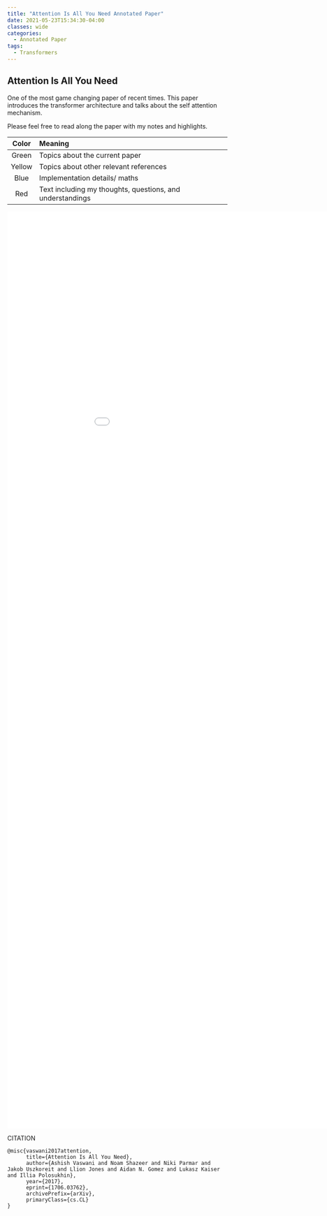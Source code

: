 ```yaml
---
title: "Attention Is All You Need Annotated Paper"
date: 2021-05-23T15:34:30-04:00
classes: wide
categories:
  - Annotated Paper
tags:
  - Transformers
---
```


## Attention Is All You Need ##

One of the most game changing paper of recent times. This paper introduces the transformer architecture and talks about the self attention mechanism.


Please feel free to read along the paper with my notes and highlights.

| Color | Meaning |
| :---: | :--- | 
| Green | Topics about the current paper |
| Yellow | Topics about other relevant references |
| Blue | Implementation details/ maths |
| Red | Text including my thoughts, questions, and understandings | 

<embed src="/assets/pdfs/attention_is_all_you_need.pdf" width="1000px" height="2100px" />

<br>

CITATION
```
@misc{vaswani2017attention,
      title={Attention Is All You Need}, 
      author={Ashish Vaswani and Noam Shazeer and Niki Parmar and Jakob Uszkoreit and Llion Jones and Aidan N. Gomez and Lukasz Kaiser and Illia Polosukhin},
      year={2017},
      eprint={1706.03762},
      archivePrefix={arXiv},
      primaryClass={cs.CL}
}
```